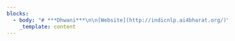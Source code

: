```yaml
---
blocks:
  - body: "# ***Dhwani***\n\n[Website](http://indicnlp.ai4bharat.org/)\_|\_[Paper](https://arxiv.org/abs)\_|\_[Downloads](https://arxiv.org/abs)\n\n***\n\nDhwani is a Unlabelled ASR corpus obtained from YouTube and\_[News On AIR](https://newsonair.gov.in/)\_news bulletins. The dataset contains raw audios across 40 Indian Languages.\n\n## Dataset details\n\n![](https://res.cloudinary.com/ai4bharat/image/upload/v1657780987/dhwani\\_v62iyw.png \"\")\n\n\_Numbers represent hours\n\n## Table of contents\n\n*   [Table of contents](https://github.com/AI4Bharat/IndicAudioCorp#table-of-contents)\n*   [Dataset Format](https://github.com/AI4Bharat/IndicAudioCorp#dataset-format)\n    *   [Folder Structure](https://github.com/AI4Bharat/IndicAudioCorp#folder-structure)\n*   [Downloads](https://github.com/AI4Bharat/IndicAudioCorp#downloads)\n*   [Citing our work](https://github.com/AI4Bharat/IndicAudioCorp#citing-our-work)\n*   [License](https://github.com/AI4Bharat/IndicAudioCorp#license)\n*   [Contributors](https://github.com/AI4Bharat/IndicAudioCorp#contributors)\n*   [Contact](https://github.com/AI4Bharat/IndicAudioCorp#contact)\n*   [Acknowledgements](https://github.com/AI4Bharat/IndicAudioCorp#acknowledgements)\n\n## Dataset Format\n\n*   The audio files present in separate folders.\n*   For YouTubeThe audio filenames are named YouTube-ids and for Newsonair, the contatination of region name, bulletin timing makes the filename.\n\n### Folder Structure\n\nFor YouTube\n\n```\nYT\n├── bengali\n│   ├── XXXXXXXXXXX.wav\n│   ├── XXXXXXXXXXX.wav\n│   ├── XXXXXXXXXXX.wav\n│   └── ...\n├── gujarati\n├── ...\n\n```\n\nFor NOA\n\n```\nNOA\n├── Audio\n│   ├── assamese\n│       ├── audio\n│          ├── newsonair.nic.in\n│           ├── NSD-Assamese-Assamese-0705-0715-201810107486.mp3\n│           ├── NSD-Assamese-Assamese-0705-0715-20181011161537.mp3\n├── gujarati\n├── ...\n\n```\n\n## Downloads\n\nYouTube [urls](https://github.com/AI4Bharat/IndicWav2Vec/tree/main/data\\_prep\\_scripts/urls)\n\nNewsonair [url](newsonair.nic.in \"\")\n\n## Citing our work\n\nIf you are using any of the resources, please cite the following article:\n\n```\n@dataset{\n\n}\n\n```\n\nWe would like to hear from you if:\n\n*   You are using our resources. Please let us know how you are putting these resources to use.\n*   You have any feedback on these resources.\n\n## License\n\nThe Dhwani dataset, models and code are released under the MIT License.\n\n## Contributors\n\n*   Tahir Javed, (IITM, AI4Bharat)\n*   Sumanth Doddapaneni, (AI4Bharat, RBCDSAI)\n*   Abhigyan Raman, (AI4Bharat)\n*   Kaushal Bhogale, (AI4Bharat)\n*   Gowtham Ramesh, (AI4Bharat, RBCDSAI)\n*   Anoop Kunchukuttan, (Microsoft, AI4Bharat)\n*   Pratyush Kumar, (Microsoft, AI4Bharat)\n*   Mitesh Khapra, (IITM, AI4Bharat, RBCDSAI)\n\n## Contact\n\n*   Anoop Kunchukuttan ([anoop.kunchukuttan@gmail.com](mailto:anoop.kunchukuttan@gmail.com))\n*   Mitesh Khapra ([miteshk@cse.iitm.ac.in](mailto:miteshk@cse.iitm.ac.in))\n*   Pratyush Kumar ([pratyush@cse.iitm.ac.in](mailto:pratyush@cse.iitm.ac.in))\n\n## Acknowledgements\n\nWe would like to thank EkStep Foundation for their generous grant which helped in setting up the Centre for AI4Bharat at IIT Madras to support our students, research staff, data and computational requirements. We would like to thank The Ministry of Electronics and Information Technology (NLTM) for its grant to support the creation of datasets and models for Indian languages under its ambitions Bhashini project. We would also like to thank the Centre for Development of Advanced Computing, India (C-DAC) for providing access to the Param Siddhi supercomputer for training our models. Lastly, we would like to thank Microsoft for its grant to create datasets, tools and resources for Indian languages.\n"
    _template: content
---
```


